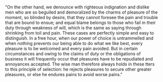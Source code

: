 "On the other hand, we denounce with righteous indignation and dislike
men who are so beguiled and demoralized by the charms of pleasure of
the moment, so blinded by desire, that they cannot foresee the pain
and trouble that are bound to ensue; and equal blame belongs to
those who fail in their duty through weakness of will, which is the 
same as saying through shrinking from toil and pain. These
cases are perfectly simple and easy to distinguish. In a free
hour, when our power of choice is untrammelled and when nothing
prevents our being able to do what we like best, every 
pleasure is to be welcomed and every pain avoided. But in certain 
circumstances and owing to the claims of duty or the obligations of 
business it will frequently occur that pleasures have to be repudiated 
and annoyances accepted. The wise man therefore always holds in these 
tters to this principle of selection: he rejects pleasures to secure 
other greater pleasures, or else he endures pains to avoid worse 
pains."